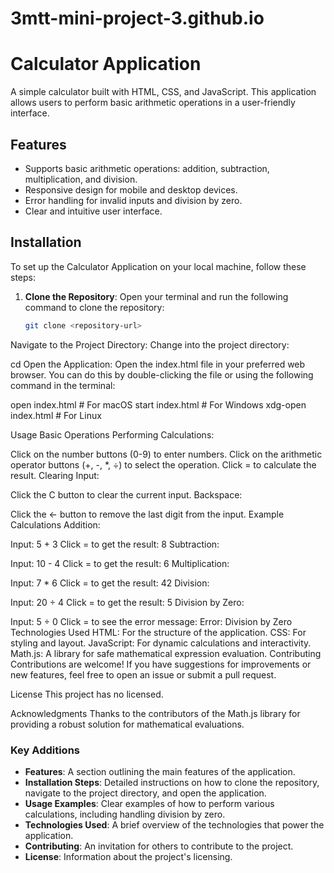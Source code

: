 # 3mtt-mini-project-3.github.io
# Calculator Application

A simple calculator built with HTML, CSS, and JavaScript. This application allows users to perform basic arithmetic operations in a user-friendly interface.

## Features
- Supports basic arithmetic operations: addition, subtraction, multiplication, and division.
- Responsive design for mobile and desktop devices.
- Error handling for invalid inputs and division by zero.
- Clear and intuitive user interface.

## Installation
To set up the Calculator Application on your local machine, follow these steps:

1. **Clone the Repository**:
   Open your terminal and run the following command to clone the repository:
   ```bash
   git clone <repository-url>
Navigate to the Project Directory: Change into the project directory:

cd <repository-directory>
Open the Application: Open the index.html file in your preferred web browser. You can do this by double-clicking the file or using the following command in the terminal:

open index.html  # For macOS
start index.html # For Windows
xdg-open index.html # For Linux

Usage
Basic Operations
Performing Calculations:

Click on the number buttons (0-9) to enter numbers.
Click on the arithmetic operator buttons (+, -, *, ÷) to select the operation.
Click = to calculate the result.
Clearing Input:

Click the C button to clear the current input.
Backspace:

Click the ← button to remove the last digit from the input.
Example Calculations
Addition:

Input: 5 + 3
Click = to get the result: 8
Subtraction:

Input: 10 - 4
Click = to get the result: 6
Multiplication:

Input: 7 * 6
Click = to get the result: 42
Division:

Input: 20 ÷ 4
Click = to get the result: 5
Division by Zero:

Input: 5 ÷ 0
Click = to see the error message: Error: Division by Zero
Technologies Used
HTML: For the structure of the application.
CSS: For styling and layout.
JavaScript: For dynamic calculations and interactivity.
Math.js: A library for safe mathematical expression evaluation.
Contributing
Contributions are welcome! If you have suggestions for improvements or new features, feel free to open an issue or submit a pull request.

License
This project has no licensed.

Acknowledgments
Thanks to the contributors of the Math.js library for providing a robust solution for mathematical evaluations.

### **Key Additions**
- **Features**: A section outlining the main features of the application.
- **Installation Steps**: Detailed instructions on how to clone the repository, navigate to the project directory, and open the application.
- **Usage Examples**: Clear examples of how to perform various calculations, including handling division by zero.
- **Technologies Used**: A brief overview of the technologies that power the application.
- **Contributing**: An invitation for others to contribute to the project.
- **License**: Information about the project's licensing.
